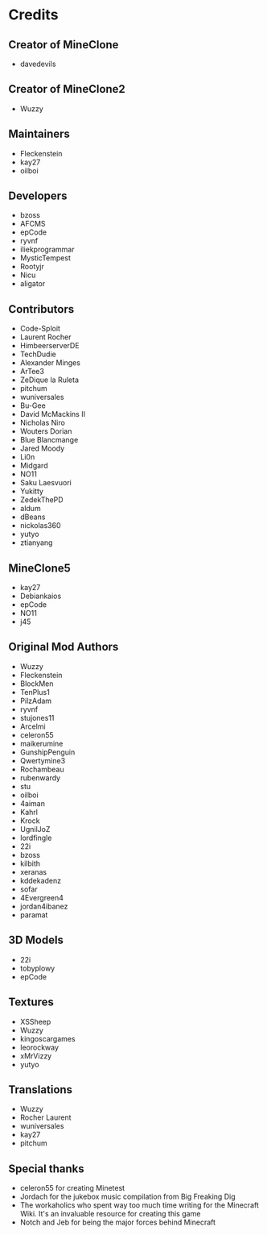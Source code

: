 # Credits

## Creator of MineClone
* davedevils

## Creator of MineClone2
* Wuzzy

## Maintainers
* Fleckenstein
* kay27
* oilboi

## Developers
* bzoss
* AFCMS
* epCode
* ryvnf
* iliekprogrammar
* MysticTempest
* Rootyjr
* Nicu
* aligator

## Contributors
* Code-Sploit
* Laurent Rocher
* HimbeerserverDE
* TechDudie
* Alexander Minges
* ArTee3
* ZeDique la Ruleta
* pitchum
* wuniversales
* Bu-Gee
* David McMackins II
* Nicholas Niro
* Wouters Dorian
* Blue Blancmange
* Jared Moody
* Li0n
* Midgard
* NO11
* Saku Laesvuori
* Yukitty
* ZedekThePD
* aldum
* dBeans
* nickolas360
* yutyo
* ztianyang

## MineClone5
* kay27
* Debiankaios
* epCode
* NO11
* j45

## Original Mod Authors
* Wuzzy
* Fleckenstein
* BlockMen
* TenPlus1
* PilzAdam
* ryvnf
* stujones11
* Arcelmi
* celeron55
* maikerumine
* GunshipPenguin
* Qwertymine3
* Rochambeau
* rubenwardy
* stu
* oilboi
* 4aiman
* Kahrl
* Krock
* UgnilJoZ
* lordfingle
* 22i
* bzoss
* kilbith
* xeranas
* kddekadenz
* sofar
* 4Evergreen4
* jordan4ibanez
* paramat

## 3D Models
* 22i
* tobyplowy
* epCode

## Textures
* XSSheep
* Wuzzy
* kingoscargames
* leorockway
* xMrVizzy
* yutyo

## Translations
* Wuzzy
* Rocher Laurent
* wuniversales
* kay27
* pitchum

## Special thanks
* celeron55 for creating Minetest
* Jordach for the jukebox music compilation from Big Freaking Dig
* The workaholics who spent way too much time writing for the Minecraft Wiki. It's an invaluable resource for creating this game
* Notch and Jeb for being the major forces behind Minecraft
